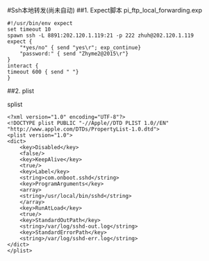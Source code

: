 #Ssh本地转发(尚未自动)
##1. Expect脚本
pi_ftp_local_forwarding.exp

	#!/usr/bin/env expect
	set timeout 10
	spawn ssh -L 8891:202.120.1.119:21 -p 222 zhuh@202.120.1.119
	expect {
	    "*yes/no" { send "yes\r"; exp_continue}
	    "password:" { send "Zhyme2@2015\r"}
	}
	interact {
	timeout 600 { send " "}
	}

##2. plist

splist

	<?xml version="1.0" encoding="UTF-8"?>
	<!DOCTYPE plist PUBLIC "-//Apple//DTD PLIST 1.0//EN" "http://www.apple.com/DTDs/PropertyList-1.0.dtd">
	<plist version="1.0">
	<dict>
		<key>Disabled</key>
		<false/>
		<key>KeepAlive</key>
		<true/>
		<key>Label</key>
		<string>com.onboot.sshd</string>
		<key>ProgramArguments</key>
		<array>
		<string>/usr/local/bin/sshd</string>
		</array>
		<key>RunAtLoad</key>
		<true/>
		<key>StandardOutPath</key>
		<string>/var/log/sshd-out.log</string>
		<key>StandardErrorPath</key>
		<string>/var/log/sshd-err.log</string>
	</dict>
	</plist>
